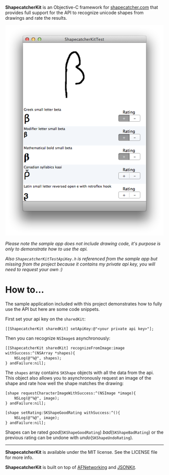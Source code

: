 **ShapecatcherKit** is an Objective-C framework for [shapecatcher.com](http://shapecatcher.com) that provides full support for the API to recognize unicode shapes from drawings and rate the results.

![](https://github.com/kgn/ShapecatcherKit/raw/master/Screenshot.png)

*Please note the sample app does not include drawing code, it's purpose is only to demonstrate how to use the api.*

*Also `ShapecatcherKitTestApiKey.h` is referenced from the sample app but missing from the project because it 
contains my private api key, you will need to request your own :)*

# How to…

The sample application included with this project demonstrates how to fully use the API but here are some code snippets.

First set your api key on the `sharedKit`:

``` obj-c
[[ShapecatcherKit sharedKit] setApiKey:@"<your private api key>"];
```

Then you can recognize `NSImage`s asynchronously:

``` obj-c
[[ShapecatcherKit sharedKit] recognizeFromImage:image withSuccess:^(NSArray *shapes){
    NSLog(@"%@", shapes);
} andFailure:nil];
```

The `shapes` array contains `SKShape` objects with all the data from the api. This object also allows you to asynchronously request an image of the shape and rate how well the shape matches the drawing:

``` obj-c
[shape requestCharacterImageWithSuccess:^(NSImage *image){
    NSLog(@"%@", image);
} andFailure:nil];
```

``` obj-c
[shape setRating:SKShapeGoodRating withSuccess:^(){
    NSLog(@"%@", image);
} andFailure:nil];
```

Shapes can be rated *good*(`SKShapeGoodRating`) *bad*(`SKShapeBadRating`) or the previous rating can be undone with *undo*(`SKShapeUndoRating`).

---

**ShapecatcherKit** is available under the MIT license. See the LICENSE file for more info.

**ShapecatcherKit** is built on top of [AFNetworking](https://github.com/AFNetworking/AFNetworking) and [JSONKit](https://github.com/johnezang/JSONKit).
